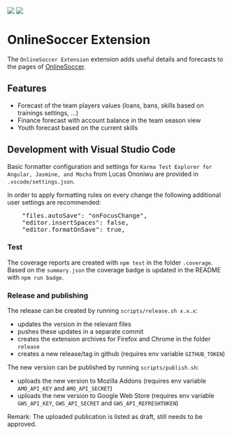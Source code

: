 ![](https://img.shields.io/badge/Coverage-84%25-83A603.svg?style=flat&logoColor=black&color=green&prefix=$coverage$)
![](https://img.shields.io/badge/style-eslint-green)

# OnlineSoccer Extension

The `OnlineSoccer Extension` extension adds useful details and forecasts to the pages of [OnlineSoccer](https://os.ongapo.com).

## Features

- Forecast of the team players values (loans, bans, skills based on trainings settings, ...)
- Finance forecast with account balance in the team season view
- Youth forecast based on the current skills


## Development with Visual Studio Code

Basic formatter configuration and settings for `Karma Test Explorer for Angular, Jasmine, and Mocha` from Lucas Ononiwu are provided in `.vscode/settings.json`.

In order to apply formatting rules on every change the following additional user settings are recommended:
<pre>
	"files.autoSave": "onFocusChange",
	"editor.insertSpaces": false,
	"editor.formatOnSave": true,
</pre>

### Test

The coverage reports are created with `npm test` in the folder `.coverage`. Based on the `summary.json` the coverage badge is updated in the README with `npm run badge`.

### Release and publishing

The release can be created by running `scripts/release.sh x.x.x`:
- updates the version in the relevant files
- pushes these updates in a separate commit
- creates the extension archives for Firefox and Chrome in the folder `release`
- creates a new release/tag in github (requires env variable `GITHUB_TOKEN`)

The new version can be published by running `scripts/publish.sh`:
- uploads the new version to Mozilla Addons (requires env variable `AMO_API_KEY` and `AMO_API_SECRET`)
- uploads the new version to Google Web Store (requires env variable `GWS_API_KEY`, `GWS_API_SECRET` and `GWS_API_REFRESHTOKEN`)

Remark: The uploaded publication is listed as draft, still needs to be approved. 
